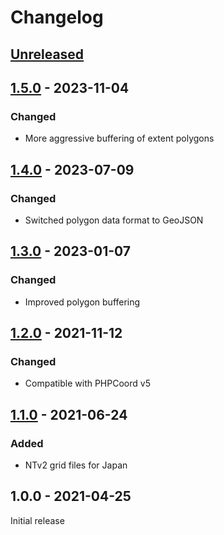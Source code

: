 # Changelog

## [Unreleased]

## [1.5.0] - 2023-11-04
### Changed
- More aggressive buffering of extent polygons

## [1.4.0] - 2023-07-09
### Changed
- Switched polygon data format to GeoJSON

## [1.3.0] - 2023-01-07
### Changed
- Improved polygon buffering

## [1.2.0] - 2021-11-12
### Changed
- Compatible with PHPCoord v5

## [1.1.0] - 2021-06-24
### Added
- NTv2 grid files for Japan

## 1.0.0 - 2021-04-25
Initial release

[Unreleased]: https://github.com/dvdoug/PHPCoordAsia/compare/v1.5.0...HEAD
[1.5.0]: https://github.com/dvdoug/PHPCoordAsia/compare/v1.4.0...v1.5.0
[1.4.0]: https://github.com/dvdoug/PHPCoordAsia/compare/v1.3.0...v1.4.0
[1.3.0]: https://github.com/dvdoug/PHPCoordAsia/compare/v1.2.0...v1.3.0
[1.2.0]: https://github.com/dvdoug/PHPCoordAsia/compare/v1.1.0...v1.2.0
[1.1.0]: https://github.com/dvdoug/PHPCoordAsia/compare/v1.0.0...v1.1.0
